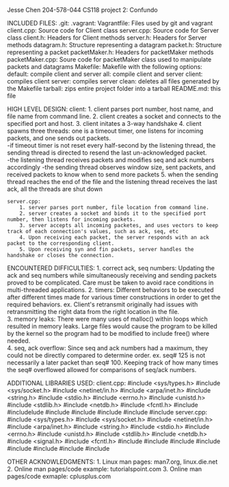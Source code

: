 Jesse Chen
204-578-044
CS118
project 2: Confundo

INCLUDED FILES:
		.git:
		.vagrant: 
		Vagrantfile:
			Files used by git and vagrant
		client.cpp:
			Source code for Client class
		server.cpp:
			Source code for Server class
		client.h:
			Headers for Client methods
		server.h:
			Headers for Server methods
		datagram.h:
			Structure representing a datagram
		packet.h:
			Structure representing a packet
		packetMaker.h:
			Headers for packetMaker methods
		packetMaker.cpp:
			Soure code for packetMaker class used to manipulate packets and datagrams
		Makefile:
			Makefile with the following options:
				default: compile client and server
				all: compile client and server
				client: compiles client
				server: compiles server
				clean: deletes all files generated by the Makefile
				tarball: zips entire project folder into a tarball
		README.md:
			this file

HIGH LEVEL DESIGN:
	client:
		1. client parses port number, host name, and file name from command line. 
		2. client creates a socket and connects to the specified port and host.
		3. client initates a 3-way handshake
		4. client spawns three threads: one is a timeout timer, one listens for incoming packets, and one sends out packets.  
			-if timeout timer is not reset every half-second by the listening thread, the sending thread is directed to resend the last un-acknowledged packet.  
			-the listening thread receives packets and modifies seq and ack numbers accordingly
			-the sending thread observes window size, sent packets, and received packets to know when to send more packets
		5. when the sending thread reaches the end of the file and the listening thread receives the last ack, all the threads are shut down  

	server.cpp:
		1. server parses port number, file location from command line.
		2. server creates a socket and binds it to the specified port number, then listens for incoming packets. 
		3. server accepts all incoming packetes, and uses vectors to keep track of each connection's values, such as ack, seq, etc
		4. Upon receiving each packet, the server responds with an ack packet to the corresponding client. 
		5. Upon receiving syn and fin packets, server handles the handshake or closes the connection.



ENCOUNTERED DIFFICULTIES: 
	1. correct ack, seq numbers:
		Updating the ack and seq numbers while simultaneously receiving and sending packets proved to be complicated.  Care must be taken to avoid race conditions in multi-threaded applications.
	2. timers: 
		Different behaviors to be executed after different times made for various timer constructions in order to get the required behaviors.  ex. Client's retransmit originally had issues with retransmitting the right data from the right location in the file.  
	3. memory leaks:
		There were many uses of malloc() within loops which resulted in memory leaks. Large files would cause the program to be killed by the kernel so the program had to be modified to include free() where needed.  
	4. seq, ack overflow:
		Since seq and ack numbers had a maximum, they could not be directly compared to determine order. ex. seq# 125 is not necessarily a later packet than seq# 100.  Keeping track of how many times the seq# overflowed allowed for comparisons of seq/ack numbers. 

ADDITIONAL LIBRARIES USED: 
	client.cpp:
		#include <sys/types.h>
		#include <sys/socket.h>
		#include <netinet/in.h>
		#include <arpa/inet.h>
		#include <string.h>
		#include <stdio.h>
		#include <errno.h>
		#include <unistd.h>
		#include <stdlib.h>
		#include <netdb.h>
		#include <fcntl.h>
		#include <thread>
		#includelude <iostream>
		#include <sstream>
		#include <thread>
		#include <atomic>
		#include <mutex>
		#include <ctime>
	server.cpp:
		#include <sys/types.h>
		#include <sys/socket.h>
		#include <netinet/in.h>
		#include <arpa/inet.h>
		#include <string.h>
		#include <stdio.h>
		#include <errno.h>
		#include <unistd.h>
		#include <stdlib.h>
		#include <netdb.h>
		#include <signal.h>
		#include <fcntl.h>
		#include <thread>
		#include <iostream>
		#include <sstream>
		#include <thread>
		#include <atomic>
		#include <mutex>
		#include <vector>
		#include <ctime>

OTHER ACKNOWLEDGMENTS:
	1. Linux man pages: man7.org, linux.die.net
	2. Online man pages/code example: tutorialspoint.com
	3. Online man pages/code exmaple: cplusplus.com

